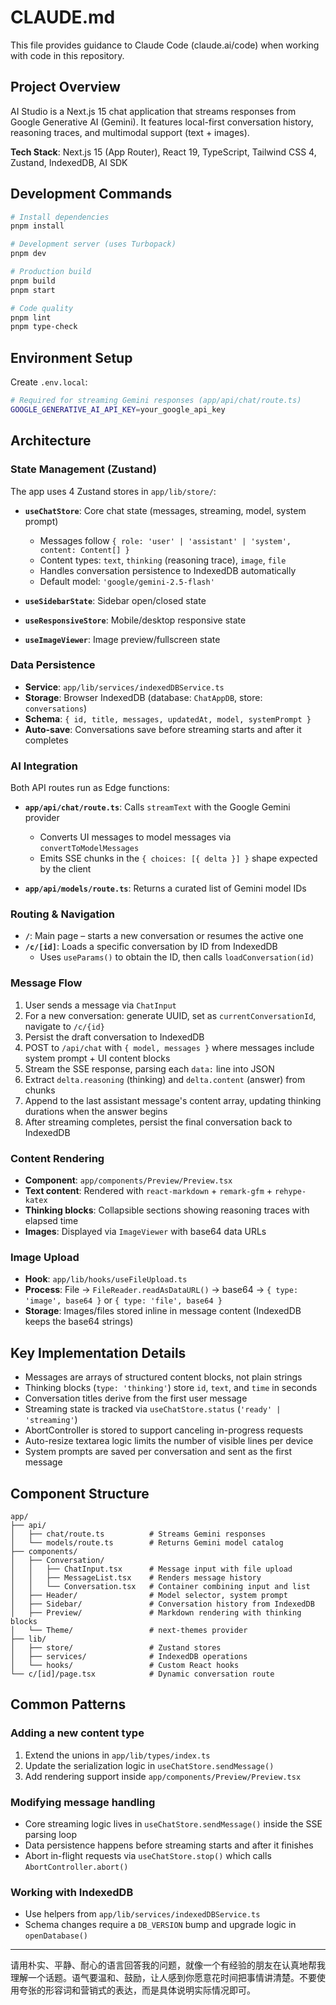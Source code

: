 # CLAUDE.md

This file provides guidance to Claude Code (claude.ai/code) when working with code in this repository.

## Project Overview

AI Studio is a Next.js 15 chat application that streams responses from Google Generative AI (Gemini). It features local-first conversation history, reasoning traces, and multimodal support (text + images).

**Tech Stack**: Next.js 15 (App Router), React 19, TypeScript, Tailwind CSS 4, Zustand, IndexedDB, AI SDK

## Development Commands

```bash
# Install dependencies
pnpm install

# Development server (uses Turbopack)
pnpm dev

# Production build
pnpm build
pnpm start

# Code quality
pnpm lint
pnpm type-check
```

## Environment Setup

Create `.env.local`:

```bash
# Required for streaming Gemini responses (app/api/chat/route.ts)
GOOGLE_GENERATIVE_AI_API_KEY=your_google_api_key
```

## Architecture

### State Management (Zustand)

The app uses 4 Zustand stores in `app/lib/store/`:

- **`useChatStore`**: Core chat state (messages, streaming, model, system prompt)
  - Messages follow `{ role: 'user' | 'assistant' | 'system', content: Content[] }`
  - Content types: `text`, `thinking` (reasoning trace), `image`, `file`
  - Handles conversation persistence to IndexedDB automatically
  - Default model: `'google/gemini-2.5-flash'`

- **`useSidebarState`**: Sidebar open/closed state
- **`useResponsiveStore`**: Mobile/desktop responsive state
- **`useImageViewer`**: Image preview/fullscreen state

### Data Persistence

- **Service**: `app/lib/services/indexedDBService.ts`
- **Storage**: Browser IndexedDB (database: `ChatAppDB`, store: `conversations`)
- **Schema**: `{ id, title, messages, updatedAt, model, systemPrompt }`
- **Auto-save**: Conversations save before streaming starts and after it completes

### AI Integration

Both API routes run as Edge functions:

- **`app/api/chat/route.ts`**: Calls `streamText` with the Google Gemini provider
  - Converts UI messages to model messages via `convertToModelMessages`
  - Emits SSE chunks in the `{ choices: [{ delta }] }` shape expected by the client

- **`app/api/models/route.ts`**: Returns a curated list of Gemini model IDs

### Routing & Navigation

- **`/`**: Main page – starts a new conversation or resumes the active one
- **`/c/[id]`**: Loads a specific conversation by ID from IndexedDB
  - Uses `useParams()` to obtain the ID, then calls `loadConversation(id)`

### Message Flow

1. User sends a message via `ChatInput`
2. For a new conversation: generate UUID, set as `currentConversationId`, navigate to `/c/{id}`
3. Persist the draft conversation to IndexedDB
4. POST to `/api/chat` with `{ model, messages }` where messages include system prompt + UI content blocks
5. Stream the SSE response, parsing each `data:` line into JSON
6. Extract `delta.reasoning` (thinking) and `delta.content` (answer) from chunks
7. Append to the last assistant message's content array, updating thinking durations when the answer begins
8. After streaming completes, persist the final conversation back to IndexedDB

### Content Rendering

- **Component**: `app/components/Preview/Preview.tsx`
- **Text content**: Rendered with `react-markdown` + `remark-gfm` + `rehype-katex`
- **Thinking blocks**: Collapsible sections showing reasoning traces with elapsed time
- **Images**: Displayed via `ImageViewer` with base64 data URLs

### Image Upload

- **Hook**: `app/lib/hooks/useFileUpload.ts`
- **Process**: File → `FileReader.readAsDataURL()` → base64 → `{ type: 'image', base64 }` or `{ type: 'file', base64 }`
- **Storage**: Images/files stored inline in message content (IndexedDB keeps the base64 strings)

## Key Implementation Details

- Messages are arrays of structured content blocks, not plain strings
- Thinking blocks (`type: 'thinking'`) store `id`, `text`, and `time` in seconds
- Conversation titles derive from the first user message
- Streaming state is tracked via `useChatStore.status` (`'ready' | 'streaming'`)
- AbortController is stored to support canceling in-progress requests
- Auto-resize textarea logic limits the number of visible lines per device
- System prompts are saved per conversation and sent as the first message

## Component Structure

```
app/
├── api/
│   ├── chat/route.ts          # Streams Gemini responses
│   └── models/route.ts        # Returns Gemini model catalog
├── components/
│   ├── Conversation/
│   │   ├── ChatInput.tsx      # Message input with file upload
│   │   ├── MessageList.tsx    # Renders message history
│   │   └── Conversation.tsx   # Container combining input and list
│   ├── Header/                # Model selector, system prompt
│   ├── Sidebar/               # Conversation history from IndexedDB
│   ├── Preview/               # Markdown rendering with thinking blocks
│   └── Theme/                 # next-themes provider
├── lib/
│   ├── store/                 # Zustand stores
│   ├── services/              # IndexedDB operations
│   └── hooks/                 # Custom React hooks
└── c/[id]/page.tsx            # Dynamic conversation route
```

## Common Patterns

### Adding a new content type

1. Extend the unions in `app/lib/types/index.ts`
2. Update the serialization logic in `useChatStore.sendMessage()`
3. Add rendering support inside `app/components/Preview/Preview.tsx`

### Modifying message handling

- Core streaming logic lives in `useChatStore.sendMessage()` inside the SSE parsing loop
- Data persistence happens before streaming starts and after it finishes
- Abort in-flight requests via `useChatStore.stop()` which calls `AbortController.abort()`

### Working with IndexedDB

- Use helpers from `app/lib/services/indexedDBService.ts`
- Schema changes require a `DB_VERSION` bump and upgrade logic in `openDatabase()`

---

请用朴实、平静、耐心的语言回答我的问题，就像一个有经验的朋友在认真地帮我理解一个话题。语气要温和、鼓励，让人感到你愿意花时间把事情讲清楚。不要使用夸张的形容词和营销式的表达，而是具体说明实际情况即可。
